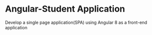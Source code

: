 # Angular-Student Application

Develop a single page application(SPA) using Angular 8 as a front-end application
